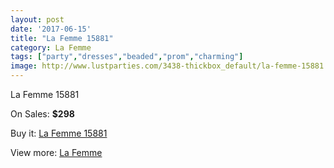 ```yaml
---
layout: post
date: '2017-06-15'
title: "La Femme 15881"
category: La Femme
tags: ["party","dresses","beaded","prom","charming"]
image: http://www.lustparties.com/3438-thickbox_default/la-femme-15881.jpg
---
```

La Femme 15881

On Sales: **$298**
<a href="https://www.lustparties.com/en/la-femme/1137-la-femme-15881.html"><amp-img layout="responsive" width="600" height="600" src="//www.lustparties.com/3438-thickbox_default/la-femme-15881.jpg" alt="La Femme 15881 0" /></a>
<a href="https://www.lustparties.com/en/la-femme/1137-la-femme-15881.html"><amp-img layout="responsive" width="600" height="600" src="//www.lustparties.com/3440-thickbox_default/la-femme-15881.jpg" alt="La Femme 15881 1" /></a>
<a href="https://www.lustparties.com/en/la-femme/1137-la-femme-15881.html"><amp-img layout="responsive" width="600" height="600" src="//www.lustparties.com/3439-thickbox_default/la-femme-15881.jpg" alt="La Femme 15881 2" /></a>

Buy it: [La Femme 15881](https://www.lustparties.com/en/la-femme/1137-la-femme-15881.html "La Femme 15881")

View more: [La Femme](https://www.lustparties.com/en/4-la-femme "La Femme")